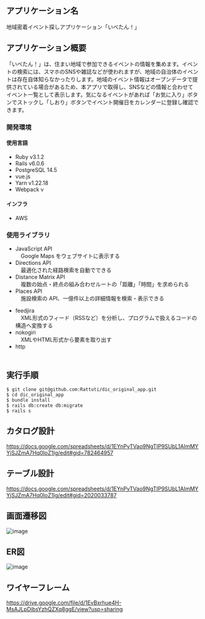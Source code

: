 ## アプリケーション名
地域密着イベント探しアプリケーション「いべたん！」

## アプリケーション概要
「いべたん！」は、住まい地域で参加できるイベントの情報を集めます。イベントの検索には、スマホのSNSや雑誌などが使われますが、地域の自治体のイベントは存在自体知らなかったりします。地域のイベント情報はオープンデータで提供されている場合があるため、本アプリで取得し、SNSなどの情報と合わせてイベント一覧として表示します。気になるイベントがあれば「お気に入り」ボタンでストックし「しおり」ボタンでイベント開催日をカレンダーに登録し確認できます。

### 開発環境
#### 使用言語
<ul>
  <li>Ruby v3.1.2
  <li>Rails v6.0.6
  <li>PostgreSQL 14.5
  <li>vue.js
  <li>Yarn v1.22.18
  <li>Webpack v
</ul>

#### インフラ
<ul>
  <li>AWS
</ul>

### 使用ライブラリ
<ul>
  <li>JavaScript API
    <br>　Google Maps をウェブサイトに表示する 
  <li>Directions API
    <br>　最適化された経路検索を自動でできる
  <li>Distance Matrix API
    <br>　複数の始点・終点の組み合わせルートの「距離」「時間」を求められる
  <li>Places API
    <br>　施設検索の API、一億件以上の詳細情報を検索・表示できる
</ul>

<ul>
  <li>feedjira
    <br>　XML形式のフィード（RSSなど）を分析し、プログラムで扱えるコードの構造へ変換する
  <li>nokogiri
    <br>　XMLやHTML形式から要素を取り出す
  <li>http
    <br>　
</ul>


## 実行手順
```
$ git clone git@github.com:Rattuti/dic_original_app.git
$ cd dic_original_app
$ bundle install
$ rails db:create db:migrate
$ rails s
```

## カタログ設計
https://docs.google.com/spreadsheets/d/1EYnPyTVao9NgTIP9SUbL1AImMYYjSJZmA7Hq0IoZ1Ig/edit#gid=782464957

## テーブル設計
https://docs.google.com/spreadsheets/d/1EYnPyTVao9NgTIP9SUbL1AImMYYjSJZmA7Hq0IoZ1Ig/edit#gid=2020033787

## 画面遷移図
![image](https://user-images.githubusercontent.com/93857649/195608872-d4b8033a-5a2b-41c7-a70c-148a5b7177bb.png)

## ER図
![image](https://user-images.githubusercontent.com/93857649/195557237-f40d1c05-2511-45d3-bb16-8730df09d55b.png)

## ワイヤーフレーム
https://drive.google.com/file/d/1EvBxrhue4H-MsAJLpDibsYzhQZXq8ggE/view?usp=sharing
